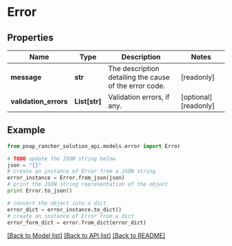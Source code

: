 # Error


## Properties

Name | Type | Description | Notes
------------ | ------------- | ------------- | -------------
**message** | **str** | The description detailing the cause of the error code. | [readonly] 
**validation_errors** | **List[str]** | Validation errors, if any. | [optional] [readonly] 

## Example

```python
from pnap_rancher_solution_api.models.error import Error

# TODO update the JSON string below
json = "{}"
# create an instance of Error from a JSON string
error_instance = Error.from_json(json)
# print the JSON string representation of the object
print Error.to_json()

# convert the object into a dict
error_dict = error_instance.to_dict()
# create an instance of Error from a dict
error_form_dict = error.from_dict(error_dict)
```
[[Back to Model list]](../README.md#documentation-for-models) [[Back to API list]](../README.md#documentation-for-api-endpoints) [[Back to README]](../README.md)


